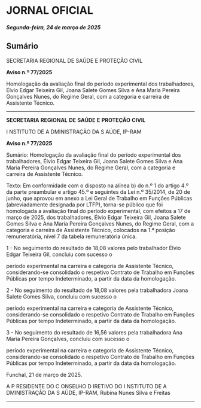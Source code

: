 # JORNAL OFICIAL

##### Segunda-feira, 24 de março de 2025

## **Sumário**

SECRETARIA REGIONAL DE SAÚDE E PROTEÇÃO CIVIL

**Aviso n.º 77/2025**

Homologação da avaliação final do período experimental dos trabalhadores, Élvio
Edgar Teixeira Gil, Joana Salete Gomes Silva e Ana Maria Pereira Gonçalves
Nunes, do Regime Geral, com a categoria e carreira de Assistente Técnico.




---

**SECRETARIA** **REGIONAL** **DE** **SAÚDE** **E** **PROTEÇÃO** **CIVIL**


I NSTITUTO DE A DMINISTRAÇÃO DA S AÚDE, IP-RAM


**Aviso n.º 77/2025**


Sumário:
Homologação da avaliação final do período experimental dos trabalhadores, Élvio Edgar Teixeira Gil, Joana Salete Gomes Silva e Ana
Maria Pereira Gonçalves Nunes, do Regime Geral, com a categoria e carreira de Assistente Técnico.

Texto:
Em conformidade com o disposto na alínea b) do n.º 1 do artigo 4.º da parte preambular e artigo 45.º e seguintes da Lei
n.º 35/2014, de 20 de junho, que aprovou em anexo a Lei Geral de Trabalho em Funções Públicas (abreviadamente designada
por LTFP), torna-se público que foi homologada a avaliação final do período experimental, com efeitos a 17 de março de
2025, dos trabalhadores, Élvio Edgar Teixeira Gil, Joana Salete Gomes Silva e Ana Maria Pereira Gonçalves Nunes, do
Regime Geral, com a categoria e carreira de Assistente Técnico, colocados na 1.ª posição remuneratória, nível 7 da tabela
remuneratória única.


1 - No seguimento do resultado de 18,08 valores pelo trabalhador Élvio Edgar Teixeira Gil, concluiu com sucesso o

período experimental na carreira e categoria de Assistente Técnico, considerando-se consolidado o respetivo Contrato
de Trabalho em Funções Públicas por tempo Indeterminado, a partir da data da homologação.

2 - No seguimento do resultado de 18,08 valores pela trabalhadora Joana Salete Gomes Silva, concluiu com sucesso o

período experimental na carreira e categoria de Assistente Técnico, considerando-se consolidado o respetivo Contrato
de Trabalho em Funções Públicas por tempo Indeterminado, a partir da data da homologação.

3 - No seguimento do resultado de 16,56 valores pela trabalhadora Ana Maria Pereira Gonçalves, concluiu com sucesso o

período experimental na carreira e categoria de Assistente Técnico, considerando-se consolidado o respetivo Contrato
de Trabalho em Funções Públicas por tempo Indeterminado, a partir da data da homologação.

Funchal, 21 de março de 2025.

A P RESIDENTE DO C ONSELHO D IRETIVO DO I NSTITUTO DE A DMINISTRAÇÃO DA S AÚDE, IP-RAM, Rubina Nunes Silva e
Freitas




---
